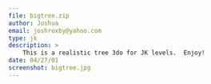 ```yaml
---
file: bigtree.zip
author: Joshua
email: joshroxby@yahoo.com
type: jk
description: >
    This is a realistic tree 3do for JK levels.  Enjoy!
date: 04/27/01
screenshot: bigtree.jpg
---
```

